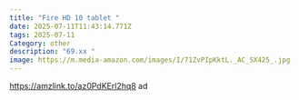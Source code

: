 ```yaml
---
title: "Fire HD 10 tablet "
date: 2025-07-11T11:43:14.771Z
tags: 2025-07-11
Category: other
description: "69.xx "
image: https://m.media-amazon.com/images/I/71ZvPIpKktL._AC_SX425_.jpg
---
```

https://amzlink.to/az0PdKErl2hq8 ad